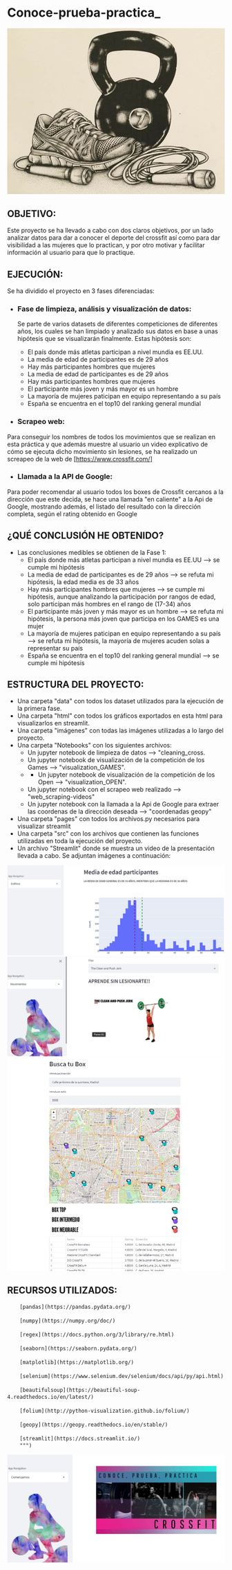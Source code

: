 # Conoce-prueba-practica_

![imagen](https://github.com/Beapsp/Conoce_Prueba_Practica_/blob/main/imagenes/Image.jpg)

## OBJETIVO:
Este proyecto se ha llevado a cabo con dos claros objetivos, por un lado analizar datos para dar a conocer el deporte del crossfit así como para dar visibilidad a las mujeres que lo practican, y por otro motivar y facilitar información al usuario para que lo practique.

## EJECUCIÓN:
Se ha dividido el proyecto en 3 fases diferenciadas:
- ### Fase de limpieza, análisis y visualización de datos:
    Se parte de varios datasets de diferentes competiciones de diferentes años, los cuales se han limpiado y analizado sus datos en base a unas hipótesis que se visualizarán finalmente. Estas hipótesis son:
    - El país donde más atletas participan a nivel mundia es EE.UU.
    - La media de edad de participantes es de 29 años
    - Hay más participantes hombres que mujeres
    - La media de edad de participantes es de 29 años
    - Hay más participantes hombres que mujeres
    - El participante más joven y más mayor es un hombre
    - La mayoría de mujeres paticipan en equipo representando a su país
    - España se encuentra en el top10 del ranking general mundial


- ### Scrapeo web:
Para conseguir los nombres de todos los movimientos que se realizan en esta práctica y que además muestre al usuario un video explicativo de cómo se ejecuta dicho movimiento sin lesiones, se ha realizado un screapeo de la web de [https://www.crossfit.com/]


- ### Llamada a la API de Google:
Para poder recomendar al usuario todos los boxes de Crossfit cercanos a la dirección que este decida, se hace una llamada "en caliente" a la Api de Google, mostrando además, el listado del resultado con la dirección completa, según el rating obtenido en Google


## ¿QUÉ CONCLUSIÓN HE OBTENIDO?
- Las conclusiones medibles se obtienen de la Fase 1:
  - El país donde más atletas participan a nivel mundia es EE.UU --> se cumple mi hipótesis
  - La media de edad de participantes es de 29 años --> se refuta mi hipótesis, la edad media es de 33 años
  - Hay más participantes hombres que mujeres --> se cumple mi hipótesis, aunque analizando la participación por rangos de edad, solo participan más hombres en el rango de (17-34) años
  - El participante más joven y más mayor es un hombre --> se refuta mi hipótesis, la persona más joven que participa en los GAMES es una mujer
  - La mayoría de mujeres paticipan en equipo representando a su país --> se refuta mi hipótesis, la mayoría de mujeres acuden solas a representar su país
  - España se encuentra en el top10 del ranking general mundial --> se cumple mi hipótesis

## ESTRUCTURA DEL PROYECTO:

- Una carpeta "data" con todos los dataset utilizados para la ejecución de la primera fase.
- Una carpeta "html" con todos los gráficos exportados en esta html para visualizarlos en streamlit.
- Una carpeta "imágenes" con todas las imágenes utilizadas a lo largo del proyecto.
- Una carpeta "Notebooks" con los siguientes archivos:
    - Un jupyter notebook de limpieza de datos --> "cleaning_cross.
    - Un jupyter notebook de visualización de la competición de los Games --> "visualization_GAMES".
    - - Un jupyter notebook de visualización de la competición de los Open --> "visualization_OPEN".
    - Un jupyter notebook con el scrapeo web realizado --> "web_scraping-videos"
    - Un jupyter notebook con la llamada a la Api de Google para extraer las coordenas de la dirección deseada --> "coordenadas geopy"
- Una carpeta "pages" con todos los archivos.py necesarios para visualizar streamlit
- Una carpeta "src" con los archivos que contienen las funciones utilizadas en toda la ejecución del proyecto.
- Un archivo "Streamlit" donde se muestra un video de la presentación llevada a cabo. Se adjuntan imágenes a continuación:

![imagen1](https://github.com/Beapsp/Conoce_Prueba_Practica_/blob/main/imagenes/streamlit2.JPG)
![imagen2](https://github.com/Beapsp/Conoce_Prueba_Practica_/blob/main/imagenes/streamlit3.JPG)
![imagen3](https://github.com/Beapsp/Conoce_Prueba_Practica_/blob/main/imagenes/streamlit4.JPG)





## RECURSOS UTILIZADOS:

        [pandas](https://pandas.pydata.org/)

        [numpy](https://numpy.org/doc/)

        [regex](https://docs.python.org/3/library/re.html)

        [seaborn](https://seaborn.pydata.org/)

        [matplotlib](https://matplotlib.org/)

        [selenium](https://www.selenium.dev/selenium/docs/api/py/api.html)
        
        [beautifulsoup](https://beautiful-soup-4.readthedocs.io/en/latest/)

        [folium](http://python-visualization.github.io/folium/)

        [geopy](https://geopy.readthedocs.io/en/stable/)

        [streamlit](https://docs.streamlit.io/)
        """)

![imagenn](https://github.com/Beapsp/Conoce_Prueba_Practica_/blob/main/imagenes/streamlit1.JPG)       